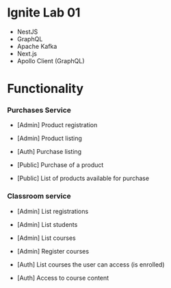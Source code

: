 # Ignite Lab 01

- NestJS
- GraphQL
- Apache Kafka
- Next.js
- Apollo Client (GraphQL)

# Functionality

### Purchases Service

- [Admin] Product registration
- [Admin] Product listing

- [Auth] Purchase listing

- [Public] Purchase of a product
- [Public] List of products available for purchase

### Classroom service

- [Admin] List registrations
- [Admin] List students
- [Admin] List courses
- [Admin] Register courses

- [Auth] List courses the user can access (is enrolled)
- [Auth] Access to course content
